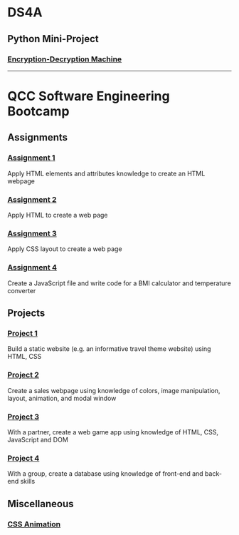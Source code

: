 # DS4A

## Python Mini-Project
### [Encryption-Decryption Machine](https://gist.github.com/perkinsgianni/2edd65f0a164d655068bf0783f013471)

-------

# QCC Software Engineering Bootcamp

## Assignments

### [Assignment 1](https://perkinsgianni.github.io/Assignment1.html)
Apply HTML elements and attributes knowledge to create an HTML webpage

### [Assignment 2](https://perkinsgianni/QCCBootcamp/Assignment2.html)
Apply HTML to create a web page

### [Assignment 3](https://perkinsgianni.github.io/Assignment3.html)
Apply CSS layout to create a web page

### [Assignment 4](https://perkinsgianni.github.io/Assignment4.html)
Create a JavaScript file and write code for a BMI calculator and temperature converter

## Projects

### [Project 1](https://perkinsgianni.github.io/Project1/)
Build a static website (e.g. an informative travel theme website) using HTML, CSS

### [Project 2](https://perkinsgianni.github.io/Project2/SalesWebpage.html)
Create a sales webpage using knowledge of colors, image manipulation, layout, animation, and modal window

### [Project 3](https://perkinsgianni.github.io/Project3/project3.html)
With a partner, create a web game app using knowledge of HTML, CSS, JavaScript and DOM

### [Project 4](https://github.com/perkinsgianni/boi#readme)
With a group, create a database using knowledge of front-end and back-end skills

## Miscellaneous

### [CSS Animation](https://perkinsgianni.github.io/CSSanimation.html)
